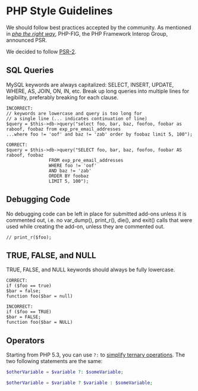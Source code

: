 # PHP Style Guidelines

We should follow best practices accepted by the community.
As mentioned in _[php the right way][1]_, PHP-FIG, the PHP Framework Interop Group, announced PSR.

We decided to follow [PSR-2].

[1]: http://www.phptherightway.com/
[PSR-2]: https://github.com/php-fig/fig-standards/blob/master/accepted/PSR-2-coding-style-guide.md

## SQL Queries
MySQL keywords are always capitalized: SELECT, INSERT, UPDATE, WHERE, AS, JOIN, ON, IN, etc. Break up long queries into multiple lines for legibility, preferably breaking for each clause.

```
INCORRECT:
// keywords are lowercase and query is too long for
// a single line (... indicates continuation of line)
$query = $this->db->query("select foo, bar, baz, foofoo, foobar as raboof, foobaz from exp_pre_email_addresses
...where foo != 'oof' and baz != 'zab' order by foobaz limit 5, 100");

CORRECT:
$query = $this->db->query("SELECT foo, bar, baz, foofoo, foobar AS raboof, foobaz
				FROM exp_pre_email_addresses
				WHERE foo != 'oof'
				AND baz != 'zab'
				ORDER BY foobaz
				LIMIT 5, 100");
```

## Debugging Code
No debugging code can be left in place for submitted add-ons unless it is commented out, i.e. no var_dump(), print_r(), die(), and exit() calls that were used while creating the add-on, unless they are commented out.
```
// print_r($foo);
```

## TRUE, FALSE, and NULL
TRUE, FALSE, and NULL keywords should always be fully lowercase.
```
CORRECT:
if ($foo == true)
$bar = false;
function foo($bar = null)

INCORRECT:
if ($foo == TRUE)
$bar = FALSE;
function foo($bar = NULL)
```



## Operators

Starting from PHP 5.3, you can use `?:` to [simplify ternary operations](https://php.net/manual/en/language.operators.comparison.php#language.operators.comparison.ternary). The two following statements are the same:

```php
$otherVariable = $variable ?: $someVariable;

$otherVariable = $variable ? $variable : $someVariable;
```

